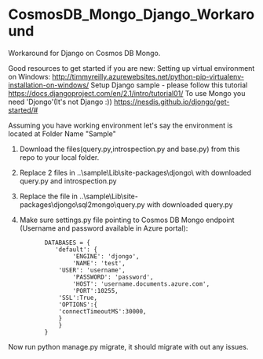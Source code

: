 # CosmosDB_Mongo_Django_Workaround
Workaround for Django on Cosmos DB Mongo.

Good resources to get started if you are new:
  Setting up virtual environment on Windows: http://timmyreilly.azurewebsites.net/python-pip-virtualenv-installation-on-windows/
  Setup Django sample - please follow this tutorial https://docs.djangoproject.com/en/2.1/intro/tutorial01/
  To use Mongo you need 'Djongo'(It's not Django :)) https://nesdis.github.io/djongo/get-started/#

Assuming you have working environment let's say the environment is located at Folder Name "Sample"

1. Download the files(query.py,introspection.py and base.py) from this repo to your local folder.
2. Replace 2 files in ..\sample\Lib\site-packages\djongo\ with downloaded query.py and introspection.py
3. Replace the file in ..\sample\Lib\site-packages\djongo\sql2mongo\query.py with downloaded query.py
4. Make sure settings.py file pointing to Cosmos DB Mongo endpoint (Username and password available in Azure portal):

              DATABASES = {
                 'default': {
                      'ENGINE': 'djongo',
                      'NAME': 'test',
                  'USER': 'username',  
                      'PASSWORD': 'password',  
                      'HOST': 'username.documents.azure.com',  
                      'PORT':10255,
                  'SSL':True,
                  'OPTIONS':{
                  'connectTimeoutMS':30000,
                  }
                  }
              }
 


Now run python manage.py migrate, it should migrate with out any issues.
